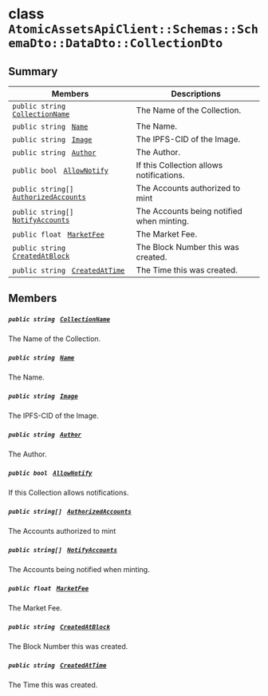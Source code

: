 # class `AtomicAssetsApiClient::Schemas::SchemaDto::DataDto::CollectionDto` 

## Summary

 Members                                | Descriptions                                
----------------------------------------|---------------------------------------------
`public string ` [`CollectionName`](#class_atomic_assets_api_client_1_1_schemas_1_1_schema_dto_1_1_data_dto_1_1_collection_dto_1ab3dee328d6124bafe5953a8f45ce45ea) | The Name of the Collection.
`public string ` [`Name`](#class_atomic_assets_api_client_1_1_schemas_1_1_schema_dto_1_1_data_dto_1_1_collection_dto_1a7ee9065718e6628dc7791b756fa6c0f9) | The Name.
`public string ` [`Image`](#class_atomic_assets_api_client_1_1_schemas_1_1_schema_dto_1_1_data_dto_1_1_collection_dto_1a84b799af34f4b881a534bb6834b28360) | The IPFS-CID of the Image.
`public string ` [`Author`](#class_atomic_assets_api_client_1_1_schemas_1_1_schema_dto_1_1_data_dto_1_1_collection_dto_1a13cf46aff4dea87a8f5285a09efece69) | The Author.
`public bool ` [`AllowNotify`](#class_atomic_assets_api_client_1_1_schemas_1_1_schema_dto_1_1_data_dto_1_1_collection_dto_1a47cf88154d150fad46d4c5bffeeab3f4) | If this Collection allows notifications.
`public string[] ` [`AuthorizedAccounts`](#class_atomic_assets_api_client_1_1_schemas_1_1_schema_dto_1_1_data_dto_1_1_collection_dto_1a73107b37932581e90371846fa5426738) | The Accounts authorized to mint <br/>
`public string[] ` [`NotifyAccounts`](#class_atomic_assets_api_client_1_1_schemas_1_1_schema_dto_1_1_data_dto_1_1_collection_dto_1a630d4b26de24402e31e54373d21d0f66) | The Accounts being notified when minting.
`public float ` [`MarketFee`](#class_atomic_assets_api_client_1_1_schemas_1_1_schema_dto_1_1_data_dto_1_1_collection_dto_1acb0447ac03c9fb10b63432c5294f3a93) | The Market Fee.
`public string ` [`CreatedAtBlock`](#class_atomic_assets_api_client_1_1_schemas_1_1_schema_dto_1_1_data_dto_1_1_collection_dto_1a022adc431e5845376e250208a999e12d) | The Block Number this was created.
`public string ` [`CreatedAtTime`](#class_atomic_assets_api_client_1_1_schemas_1_1_schema_dto_1_1_data_dto_1_1_collection_dto_1a4cb9b4aaa1372df6dc2bb7d8f4916403) | The Time this was created.

## Members

##### `public string ` [`CollectionName`](#class_atomic_assets_api_client_1_1_schemas_1_1_schema_dto_1_1_data_dto_1_1_collection_dto_1ab3dee328d6124bafe5953a8f45ce45ea) 

The Name of the Collection.

##### `public string ` [`Name`](#class_atomic_assets_api_client_1_1_schemas_1_1_schema_dto_1_1_data_dto_1_1_collection_dto_1a7ee9065718e6628dc7791b756fa6c0f9) 

The Name.

##### `public string ` [`Image`](#class_atomic_assets_api_client_1_1_schemas_1_1_schema_dto_1_1_data_dto_1_1_collection_dto_1a84b799af34f4b881a534bb6834b28360) 

The IPFS-CID of the Image.

##### `public string ` [`Author`](#class_atomic_assets_api_client_1_1_schemas_1_1_schema_dto_1_1_data_dto_1_1_collection_dto_1a13cf46aff4dea87a8f5285a09efece69) 

The Author.

##### `public bool ` [`AllowNotify`](#class_atomic_assets_api_client_1_1_schemas_1_1_schema_dto_1_1_data_dto_1_1_collection_dto_1a47cf88154d150fad46d4c5bffeeab3f4) 

If this Collection allows notifications.

##### `public string[] ` [`AuthorizedAccounts`](#class_atomic_assets_api_client_1_1_schemas_1_1_schema_dto_1_1_data_dto_1_1_collection_dto_1a73107b37932581e90371846fa5426738) 

The Accounts authorized to mint <br/>

##### `public string[] ` [`NotifyAccounts`](#class_atomic_assets_api_client_1_1_schemas_1_1_schema_dto_1_1_data_dto_1_1_collection_dto_1a630d4b26de24402e31e54373d21d0f66) 

The Accounts being notified when minting.

##### `public float ` [`MarketFee`](#class_atomic_assets_api_client_1_1_schemas_1_1_schema_dto_1_1_data_dto_1_1_collection_dto_1acb0447ac03c9fb10b63432c5294f3a93) 

The Market Fee.

##### `public string ` [`CreatedAtBlock`](#class_atomic_assets_api_client_1_1_schemas_1_1_schema_dto_1_1_data_dto_1_1_collection_dto_1a022adc431e5845376e250208a999e12d) 

The Block Number this was created.

##### `public string ` [`CreatedAtTime`](#class_atomic_assets_api_client_1_1_schemas_1_1_schema_dto_1_1_data_dto_1_1_collection_dto_1a4cb9b4aaa1372df6dc2bb7d8f4916403) 

The Time this was created.

